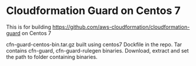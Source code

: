 # Cloudformation Guard on Centos 7
This is for building https://github.com/aws-cloudformation/cloudformation-guard on Centos 7

cfn-guard-centos-bin.tar.gz built using centos7 Dockfile in the repo. Tar contains cfn-guard, cfn-guard-rulegen binaries. Download, extract and set the path to folder containing binaries.
